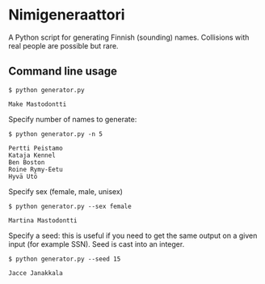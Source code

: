 # Nimigeneraattori

A Python script for generating Finnish (sounding) names. Collisions with real people are possible but rare.

## Command line usage

```
$ python generator.py

Make Mastodontti
```

Specify number of names to generate:
```
$ python generator.py -n 5

Pertti Peistamo
Kataja Kennel
Ben Boston
Roine Rymy-Eetu
Hyvä Utö
```

Specify sex (female, male, unisex)
```
$ python generator.py --sex female

Martina Mastodontti
```

Specify a seed: this is useful if you need to get the same output on a given input (for example SSN). Seed is cast into an integer.
```
$ python generator.py --seed 15

Jacce Janakkala
```
